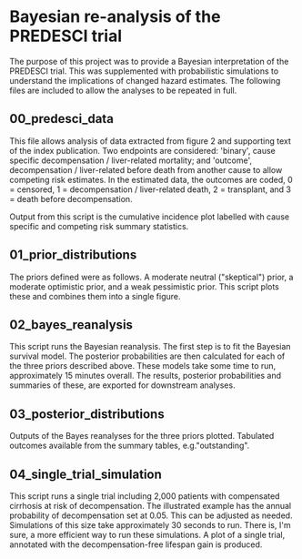 # Bayesian re-analysis of the PREDESCI trial

The purpose of this project was to provide a Bayesian interpretation of the PREDESCI trial.  This was supplemented with probabilistic simulations to understand the implications of changed hazard estimates.  The following files are included to allow the analyses to be repeated in full.

## 00_predesci_data
This file allows analysis of data extracted from figure 2 and supporting text of the index publication.  Two endpoints are considered: 'binary', cause specific decompensation / liver-related mortality; and 'outcome', decompensation / liver-related before death from another cause to allow competing risk estimates.  In the estimated data, the outcomes are coded, 0 = censored, 1 = decompensation / liver-related death, 2 = transplant, and 3 = death before decompensation.

Output from this script is the cumulative incidence plot labelled with cause specific and competing risk summary statistics.

## 01_prior_distributions
The priors defined were as follows.  A moderate neutral ("skeptical") prior, a moderate optimistic prior, and a weak pessimistic prior.  This script plots these and combines them into a single figure.

## 02_bayes_reanalysis
This script runs the Bayesian reanalysis.  The first step is to fit the Bayesian survival model.  The posterior probabilities are then calculated for each of the three priors described above.  These models take some time to run, approximately 15 minutes overall.  The results, posterior probabilities and summaries of these, are exported for downstream analyses.

## 03_posterior_distributions
Outputs of the Bayes reanalyses for the three priors plotted.  Tabulated outcomes available from the summary tables, e.g."outstanding".

## 04_single_trial_simulation
This script runs a single trial including 2,000 patients with compensated cirrhosis at risk of decompensation.  The illustrated example has the annual probability of decompensation set at 0.05.  This can be adjusted as needed.  Simulations of this size take approximately 30 seconds to run.  There is, I'm sure, a more efficient way to run these simulations.  A plot of a single trial, annotated with the decompensation-free lifespan gain is produced.


